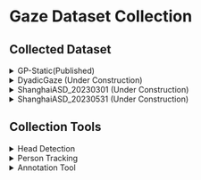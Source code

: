 # Gaze Dataset Collection

## Collected Dataset
<details>
<summary> GP-Static(Published)</summary>

### GP-Static(Published)
| # Vids | fps | multi-view | length per vid | # annotations | headbox | gaze point | gaze patterns | 
|:------:|:---:|:----------:|:--------------:|:-------------:|:-------:|:----------:|:-------------:|
|   370 |  25  |     ❌    |   3-15 seconds  | 169,364       |  ✅    |   ❌       |     ✅      |


**Source:** The dataset contains videos sampled from two existing dataset: [UCO-LAEO](https://github.com/AVAuco/ucolaeodb/) and [GazeCommunication](https://github.com/LifengFan/Human-Gaze-Communication)

**Location:** The dataset currently save under `data/GazeFollow_ours/GP_static` in the public Nas of VIPL.

**Additional Remarks:** The dataset is designed for the static gaze pattern classification task. Published with [Gaze Pattern Recognition in Dyadic Communication](https://dl.acm.org/doi/abs/10.1145/3588015.3588411).

</details>




<details>
<summary> DyadicGaze (Under Construction)</summary>

###  DyadicGaze (Under Construction) 
| # Vids | fps | multi-view | length per vid | # annotations | headbox | gaze point | gaze patterns | eyes|
|:------:|:---:|:----------:|:--------------:|:-------------:|:-------:|:----------:|:-------------:|:-------------:|
|   325  | 25 |    ❌    | 6-20 seconds |    191,384   |  ✅   |   ✅      |    ✅    | ✅  |



**Source:**  The dataset contains videos sampled from youtube, pexels and envatos.

**Location:** The dataset currently save under `data/GazeFollow_ours/DyadicGaze` in the public Nas of VIPL. Annotations can be downloaded from [google drive](https://drive.google.com/file/d/1exCjzPXUDy65qv6HpCVcJL1eDssam_T8/view?usp=sharing)

**Additional Remarks:**

The dataset is designed for the static and dynamic gaze pattern classification task. Detailed Information
|          | Train | Test  | 
|----------|-------|-------|
| #vids    | 263   | 62    |
| #frames  | 76099  | 19593 |
|#Share|28370 (18.64%)|8332 (21.26%)|
|#Mutual|23818 (15.65%)|7016 (17.90%)|
|#Single|22419 (14.73%)|5886 (15.02%)|
|#Miss|22423 (14.73%)|5884 (15.02%)|
|#Void|55168 (36.25%)|12068 (30.80%)|
</details>

<details>
<summary> ShanghaiASD_20230301 (Under Construction)</summary>
  
### ShanghaiASD_20230301 (Under Construction)

| # Vids | fps | multi-view | length per vid | # annotations | headbox | gaze point | gaze patterns | 
|:------:|:---:|:----------:|:--------------:|:-------------:|:-------:|:----------:|:-------------:|
|  17(out of 40)  |  30  |     ✅    |  6-20 minutes   |    633,900    |  ✅    |   ✅       |      ❌    |

**Location:** The dataset currently save at `10.29.0.195:/affect/D/Data/data/ShanghaiASD/20230301`

**Additional Remarks:** Currently there are multi-view annotations on 7 instances, under each instance, 2-4 views from different cameras are available.

</details>

<details>
<summary> ShanghaiASD_20230531 (Under Construction)</summary>
### ShanghaiASD_20230531 (Under Construction)
</details>


## Collection Tools

<details>
<summary> Head Detection </summary>
  
In repo [Tool_head_detector](https://github.com/fei-chang/Tool_head_detector/tree/main), used for detect heads in frames.

</details>


<details>
<summary> Person Tracking </summary>
  
In file: `PersonTracker.py`, used for tracking the target person from unlabeled heads across frames.

Usage:
```python
person_tracker = PersonTracker()
raw_head_detections = 'path_to_raw_annotations/raw_detections.txt'
person_tracker.load_from_files(raw_head_detections, frame_dir)
target_person = 'kid'
person_tracker.track_person(target_person)
df = person_tracker.get_person_df(target_person)

person_tracker.release()
```

Track multiple people
```python
person_tracker = PersonTracker()
raw_head_detections = 'path_to_raw_annotations/raw_detections.txt'
person_tracker.load_from_files(raw_head_detections, frame_dir)
target_IDs = ['p1', 'p2', 'p3']
for personID in target_IDs:
  person_tracker.track_person(personID)
df = person_tracker.get_full_df()

person_tracker.release()
```

 **Note on input file format: raw_detections.txt** 
 - :x: No column header, entries are organized as `['frameID', 'label', 'xmin', 'ymin', 'xmax', 'ymax']`
 - :x: No index column
 - Entries of 'xmin', 'ymin', 'xmax', 'ymax' are all in 0-1 scale
</details>

<details>
<summary> Annotation Tool </summary>
  
At [CVAT Online](http://43.138.12.230:8080/), used for create annotations on videos. Some helper functions can be found at `cvat_utils.py`

Usage:
1. Conver exported cvat annotation file to dictionary. (Exported format: CVAT for video 1.1)
```python
from cvat_utils import cvat2dict

info_dict = cvat2dict('path/to/cvat_annotations.xml')

```
**Note**
- 在使用网页（尤其是上传视频数据）时，建议关闭VPN，会卡顿。
- Advanced Configuration中，建议不要选取 Use zip/video chunks 选项，该选项容易造成在视频在个别帧数间卡顿现象。
- Advanced Configuration中，Segment Size控制每个Job的帧数，Chunk size则控制系统在分包时，每一个分开的压缩包中图像的数量。对于过长的视频，建议选取Segment Size进行控制每个Job的时长，同时每个Segment的时长应设为Chunck size的整数倍。
- 在进行标注时，遇到卡顿现象可以通过'F'键前进一帧，强制加载下一帧跳过卡顿。
- 在进行标注时，不建议大范围拖动进度条，会卡顿。
- 更多使用指南以及操作可见CVAT[官方指南](https://opencv.github.io/cvat/docs/getting_started/) 与[Repo](https://github.com/opencv/cvat).
  
</details>
